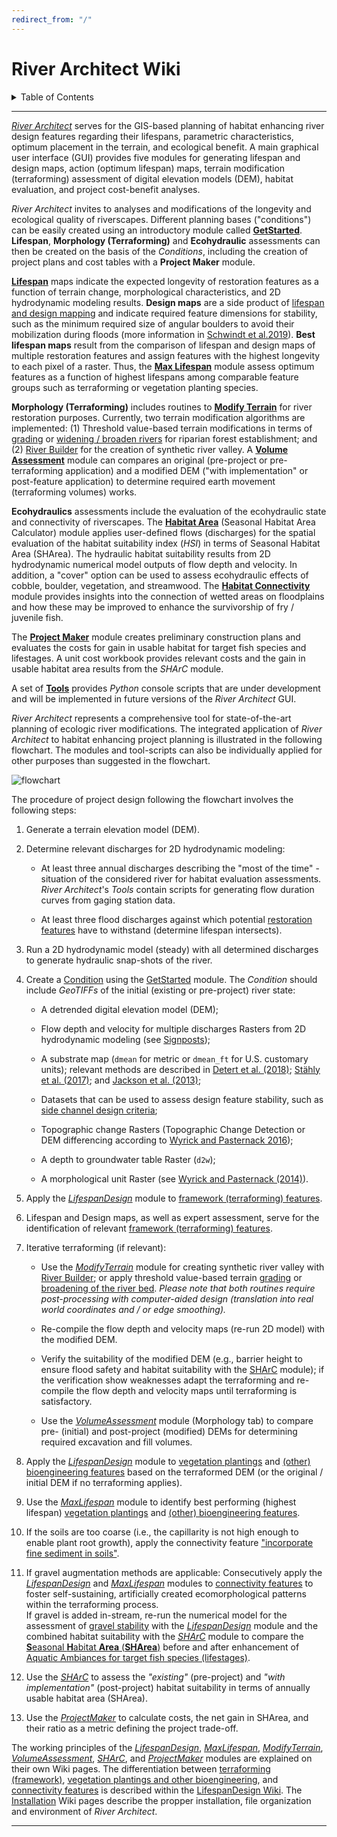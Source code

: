 ```yaml
---
redirect_from: "/"
---
```



River Architect Wiki
====================
<details><summary> Table of Contents </summary><p>
  <ol>
  <li><a href="Installation">Installation</a>
    <ul>
      <li><a href="Installation#started">Install <em>River Architect</em></a></li>
      <li><a href="Installation#structure">Program file structure</a></li>
      <li><a href="Installation#req">Requirements</a></li>
      <li><a href="Installation#logs">Logfiles</a></li>
    </ul></li>
  <li><a href="Signposts">Get started, terminology and signposts</a>
    <ul>
      <li><a href="Signposts#getstarted">Welcome and <em>Condition</em> creation</a>
      <ul>
        <li><a href="Signposts#new-condition">Create <em>Condition</em>s</a></li>
        <li><a href="Signposts#ana-flows">Analyze Flows</a></li>
        <li><a href="Signposts#inpfile">Input definition files</a></li>
        <li><a href="Signposts#inmaps">Map extent definition files</a></li>
      </ul></li>
      <li><a href="Signposts#terms">Geofile conventions</a></li>
      <li><a href="Signposts#inputs">Prepare input Rasters</a></li>
    </ul></li>
  <li>Modules
  <ul>
  <li>Lifespans
  <ul>	  
  <li>The <a href="LifespanDesign">Lifespan Design</a> module maps sustainable <a href="River-design-features">features</a>
  <ul>
    <li><a href="LifespanDesign-parameters">Parameter hypothesis</a></li>
    <li><a href="River-design-features">River design and restoration <strong>features</strong></a></li>
    <li><a href="Signposts#inpfile">Input definition files</a></li>
    <li><a href="LifespanDesign-code">Code extension and modification</a></li>
  </ul></li>
  <li>The <a href="MaxLifespan">MaxLifespan</a> module identifies best-performing <a href="River-design-features">features</a>
  <ul>
    <li><a href="MaxLifespan#actgui">Quick GUIde</a></li>
    <li><a href="MaxLifespan#actprin">Working principles</a></li>
    <li><a href="MaxLifespan#actcode">Code extension and modification</a></li>
  </ul></li>
  </ul></li>
  <li>Morphology (Terraforming)
  <ul>
    <li><a href="RiverReaches">River <strong>Reach</strong> definitions</a></li>
    <li><a href="ModifyTerrain">Modify Terrain</a>
    <ul>
      <li><a href="ModifyTerrain#mtgui">Quick GUIde</a></li>
      <li><a href="ModifyTerrain#mtdemmod">Threshold-based Grading or Widening (Broaden)</a></li>
      <li><a href="RiverBuilder">River Builder</a></li>
      <li><a href="ModifyTerrain#mtprin">Working principle</a></li>
      <li><a href="ModifyTerrain#mtcode">Code extension and modification</a></li>
    </ul></li>
    <li><a href="VolumeAssessment">Volume Assessment</a>
    <ul>
      <li><a href="VolumeAssessment#gui">Quick GUIde</a></li>
      <li><a href="VolumeAssessment#vaprin">Working principle</a></li>
      <li><a href="VolumeAssessment#vacode">Set level of detection</a></li>
    </ul></li>
  </ul></li>
  <li>Ecohydraulics
  <ul>
    <li>Assess habitat area with the <a href="SHArC">SHArC</a> module
    <ul>
      <li><a href="SHArC#hegui">Quick GUIde</a></li>
      <li><a href="SHArC#hefish">Define <strong>Aquatic Ambiances</strong> for <strong>Fish</strong></a></li>
      <li><a href="SHArC#herunSHArea"><strong>SHArea</strong> calculation</a></li>
      <li><a href="SHArC-working-principles#heprin">Working principles</a></li>
    </ul></li>
    <li><a href="SHArC#hefish">Predefined <strong>Fish</strong> (Aquatic Ambiances)</a></li>
    <li><a href="aqua-modification#hecode">Edit Fish (Aquatic Ambiances) template</a></li>
    <li><a href="Connectivity">Habitat Connectivity</a>
    <ul>
      <li><a href="Connectivity#intro">Introduction</a></li>
      <li><a href="Connectivity#guide">Quick GUIde</a></li>
    </ul></li>
  </ul></li>

  <li>The <a href="ProjectMaker">Projekt Maker</a> module generates cost-benefit plans and tables of river designs
  <ul>
    <li><a href="ProjectMaker#pmquick">Quick GUIde</a></li>
    <li><a href="ProjectMaker#pmcq"><strong>Cost</strong> quantity assessment</a></li>
    <li><a href="ProjectMaker#pmSHArea">Ecological (habitat) benefit assessment (Calculate <strong>SHArea</strong>)</a></li>
  </ul></li>
  </ul></li>  

  <li><a href="Tools">Tools</a> contain beta-version routines (under development)</li>
  
  <li><a href="FAQ">FAQ</a></li>
  
  <li><a href="Troubleshooting">Troubleshooting and Error message handling</a>
  <ul>
    <li><a href="Troubleshooting#issues">Known issues</a></li>
    <li><a href="Troubleshooting#howto">How to troubleshoot</a></li>
    <li><a href="Troubleshooting#error-messages">Error messages</a></li>
    <li><a href="Troubleshooting#warning-messages">Warning messages</a></li>
  </ul></li>
  
  </ol>

</p></details>

***

[*River Architect*](https://github.com/RiverArchitect/Welcome/raw/master/docs/RiverArchitect.pdf) serves for the GIS-based planning of habitat enhancing river design features regarding their lifespans, parametric characteristics, optimum placement in the terrain, and ecological benefit. A main graphical user interface (GUI) provides five modules for generating lifespan and design maps, action (optimum lifespan) maps, terrain modification (terraforming) assessment of digital elevation models (DEM), habitat evaluation, and project cost-benefit analyses.

*River Architect* invites to analyses and modifications of the longevity and ecological quality of riverscapes. Different planning bases ("conditions") can be easily created using an introductory module called **[GetStarted](Signposts#getstarted)**. **Lifespan**, **Morphology (Terraforming)** and **Ecohydraulic** assessments can then be created on the basis of the *Conditions*, including the creation of project plans and cost tables with a **Project Maker** module.

[**Lifespan**][3] maps indicate the expected longevity of restoration features as a function of terrain change, morphological characteristics, and 2D hydrodynamic modeling results. **Design maps** are a side product of [lifespan and design mapping][3] and indicate required feature dimensions for stability, such as the minimum required size of angular boulders to avoid their mobilization during floods (more information in [Schwindt et al.2019][11]). **Best lifespan maps** result from the comparison of lifespan and design maps of multiple restoration features and assign features with the highest longevity to each pixel of a raster. Thus, the [**Max Lifespan**][4] module assess optimum features as a function of highest lifespans among comparable feature groups such as terraforming or vegetation planting species.

**Morphology (Terraforming)** includes routines to [**Modify Terrain**][5] for river restoration purposes. Currently, two terrain modification algorithms are implemented: (1) Threshold value-based terrain modifications in terms of [grading](River-design-features#grading) or [widening / broaden rivers](River-design-features#berms) for riparian forest establishment; and (2) [River Builder](RiverBuilder) for the creation of synthetic river valley. A **[Volume Assessment](VolumeAssessment)** module can compares an original (pre-project or pre-terraforming application) and a modified DEM (\"with implementation\" or post-feature application) to determine required earth movement (terraforming volumes) works.

**Ecohydraulics** assessments include the evaluation of the ecohydraulic state and connectivity of riverscapes. The **[Habitat Area](SHArC)** (Seasonal Habitat Area Calculator) module applies user-defined flows (discharges) for the spatial evaluation of the habitat suitability index (*HSI*) in terms of Seasonal Habitat Area (SHArea). The hydraulic habitat suitability results from 2D hydrodynamic numerical model outputs of flow depth and velocity. In addition, a  \"cover\" option can be used to assess ecohydraulic effects of cobble, boulder, vegetation, and streamwood. The **[Habitat Connectivity](Connectivity)** module provides insights into the connection of wetted areas on floodplains and how these may be improved to enhance the survivorship of fry / juvenile fish.

The [**Project Maker**][7] module creates preliminary construction plans and evaluates the costs for gain in usable habitat for target fish species and lifestages. A unit cost workbook provides relevant costs and the gain in usable habitat area results from the *SHArC* module.

A set of [**Tools**][8] provides *Python* console scripts that are under development and will be implemented in future versions of the *River Architect* GUI.

*River Architect* represents a comprehensive tool for state-of-the-art planning of ecologic river modifications. The integrated application of *River Architect* to habitat enhancing project planning is illustrated in the following flowchart. 
The modules and tool-scripts can also be individually applied for other purposes than suggested in the flowchart.

![flowchart](https://github.com/RiverArchitect/Welcome/raw/master/images/flowchart.png)

The procedure of project design following the flowchart involves the following steps:

1.  Generate a terrain elevation model (DEM).

2.  Determine relevant discharges for 2D hydrodynamic modeling:

    -   At least three annual discharges describing the \"most of the time\" - situation of the considered river for habitat evaluation assessments. *River Architect*'s *Tools* contain scripts for generating flow duration curves from gaging station data.

    -   At least three flood discharges against which potential [restoration features](River-design-features) have to withstand (determine lifespan intersects).

3.  Run a 2D hydrodynamic model (steady) with all determined discharges to generate hydraulic snap-shots of the river.

4.  Create a [Condition](Signposts#conditions) using the [GetStarted](Signposts#getstarted) module. The *Condition* should include *GeoTIFFs* of the initial (existing or pre-project) river state:

    -   A detrended digital elevation model (DEM);

    -   Flow depth and velocity for multiple discharges Rasters from 2D hydrodynamic modeling (see [Signposts](Signposts#conditions));

    -   A substrate map (`dmean` for metric or `dmean_ft` for U.S. customary units); relevant methods are described in [Detert et al. (2018)][12]; [Stähly et al. (2017)][13]; and [Jackson et al. (2013)][14];

    -   Datasets that can be used to assess design feature stability, such as [side channel design criteria](River-design-features#sidechnl);

    -   Topographic change Rasters (Topographic Change Detection or DEM differencing according to [Wyrick and Pasternack 2016][15]);

    -   A depth to groundwater table Raster (`d2w`);

    -   A morphological unit Raster (see [Wyrick and Pasternack (2014)][16]).

5.  Apply the [*LifespanDesign*][3] module to [framework (terraforming) features](River-design-features#featoverview).

6.  Lifespan and Design maps, as well as expert assessment, serve for the identification of relevant [framework (terraforming) features](River-design-features#featoverview).

7.  Iterative terraforming (if relevant):

    -   Use the [*ModifyTerrain*][5] module for creating synthetic river valley with [River Builder](RiverBuilder); or apply threshold value-based terrain [grading](River-design-features#grading) or [broadening of the river bed](River-design-features#berms). *Please note that both routines require post-processing with computer-aided design (translation into real world coordinates and / or edge smoothing).*

    -   Re-compile the flow depth and velocity maps (re-run 2D model) with the modified DEM.

    -   Verify the suitability of the modified DEM (e.g., barrier height to ensure flood safety and habitat suitability with the <a href="SHArC">SHArC</a> module); if the verification show weaknesses adapt the terraforming and re-compile the flow depth and velocity maps until terraforming is satisfactory.

    -   Use the *<a href="VolumeAssessment">VolumeAssessment</a>* module (Morphology tab) to compare pre- (initial) and post-project (modified) DEMs for determining required excavation and fill volumes.

8.  Apply the [*LifespanDesign*][3] module to [vegetation plantings](River-design-features#plants) and [(other) bioengineering features](River-design-features#bioeng) based on the terraformed DEM (or the original / initial DEM if no terraforming applies).

9.  Use the [*MaxLifespan*][4] module to identify best performing (highest lifespan) [vegetation plantings](River-design-features#plants) and [(other) bioengineering features](River-design-features#bioeng).

10. If the soils are too coarse (i.e., the capillarity is not high enough to enable plant root growth), apply the connectivity feature ["incorporate fine sediment in soils"](River-design-features#finesed).

11. If gravel augmentation methods are applicable: Consecutively apply the [*LifespanDesign*][3] and [*MaxLifespan*][4] modules to [connectivity features](River-design-features#featoverview) to foster self-sustaining, artificially created ecomorphological patterns within the terraforming process.\
    If gravel is added in-stream, re-run the numerical model for the assessment of [gravel stability](River-design-features#rocks) with the [*LifespanDesign*][3] module and the combined habitat suitability with the [*SHArC*][6] module to compare the [**S**easonal **H**abitat **Area** (**SHArea**)](SHArC#herunSHArea) before and after enhancement of [Aquatic Ambiances for target fish species (lifestages)](SHArC#hefish).

12. Use the [*SHArC*][6] to assess the *"existing"* (pre-project) and *"with implementation"* (post-project) habitat suitability in terms of annually usable habitat area (SHArea).

13. Use the *<a href="ProjectMaker">ProjectMaker</a>* to calculate costs, the net gain in SHArea, and their ratio as a metric defining the project trade-off.

The working principles of the [*LifespanDesign*][3], [*MaxLifespan*][4], [*ModifyTerrain*][5], *<a href="VolumeAssessment">VolumeAssessment</a>*, [*SHArC*][6], and [*ProjectMaker*][7] modules are explained on their own Wiki pages. The differentiation between [terraforming (framework)](River-design-features#featoverview), [vegetation plantings and other bioengineering](River-design-features#featoverview), and [connectivity features](River-design-features#featoverview) is described within the [LifespanDesign Wiki](River-design-features). The <a href="Installation">Installation</a> Wiki pages describe the propper installation, file organization and environment of *River Architect*.

***

[1]: https://github.com/RiverArchitect/RA_wiki/Installation
[2]: https://github.com/RiverArchitect/RA_wiki/Signposts
[3]: https://github.com/RiverArchitect/RA_wiki/LifespanDesign
[4]: https://github.com/RiverArchitect/RA_wiki/MaxLifespan
[5]: https://github.com/RiverArchitect/RA_wiki/ModifyTerrain
[6]: https://github.com/RiverArchitect/RA_wiki/SHArC
[60]: https://github.com/RiverArchitect/RA_wiki/EcoMorphology
[7]: https://github.com/RiverArchitect/RA_wiki/ProjectMaker
[8]: https://github.com/RiverArchitect/RA_wiki/Tools
[9]: https://github.com/RiverArchitect/RA_wiki/FAQ
[10]: https://github.com/RiverArchitect/RA_wiki/Troubleshooting
[11]: https://www.sciencedirect.com/science/article/pii/S0301479718312751
[12]: http://www.sciencedirect.com/science/article/pii/S1001627918300350
[13]: https://ascelibrary.org/doi/abs/10.1061/%28ASCE%29HY.1943-7900.0001286
[14]: http://www.yubaaccordrmt.com/Annual%20Reports/Mapping%20and%20Modeling/LYRsubstrate20131218.pdf
[15]: https://onlinelibrary.wiley.com/doi/full/10.1002/esp.3854
[16]: http://www.sciencedirect.com/science/article/pii/S0169555X14000099
